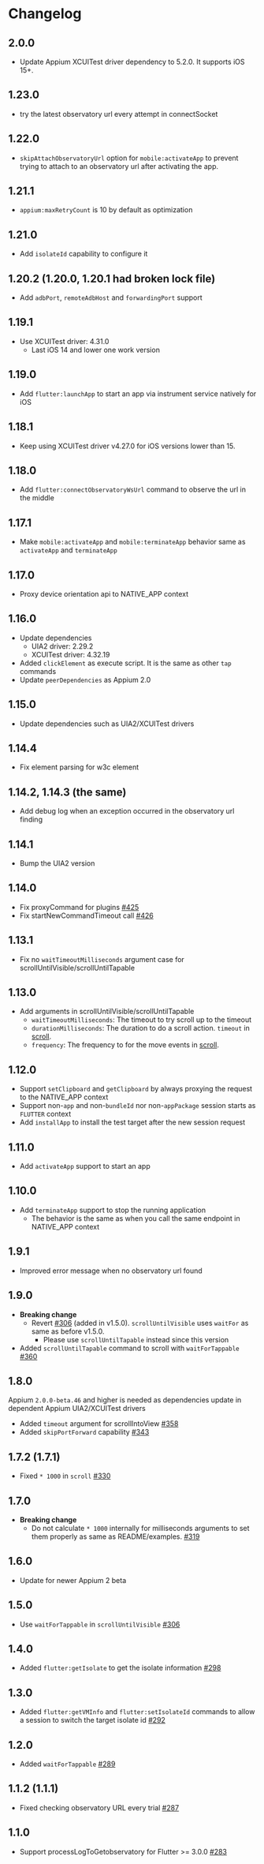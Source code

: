 # Changelog

## 2.0.0
- Update Appium XCUITest driver dependency to 5.2.0. It supports iOS 15+.

## 1.23.0
- try the latest observatory url every attempt in connectSocket

## 1.22.0
- `skipAttachObservatoryUrl` option for `mobile:activateApp` to prevent trying to attach to an observatory url after activating the app.

## 1.21.1
- `appium:maxRetryCount` is 10 by default as optimization

## 1.21.0

- Add `isolateId` capability to configure it

## 1.20.2 (1.20.0, 1.20.1 had broken lock file)
- Add `adbPort`, `remoteAdbHost` and `forwardingPort` support

## 1.19.1
- Use XCUITest driver: 4.31.0
   - Last iOS 14 and lower one work version

## 1.19.0
- Add `flutter:launchApp` to start an app via instrument service natively for iOS

## 1.18.1
- Keep using XCUITest driver v4.27.0 for iOS versions lower than 15.

## 1.18.0
- Add `flutter:connectObservatoryWsUrl` command to observe the url in the middle

## 1.17.1
- Make `mobile:activateApp` and `mobile:terminateApp` behavior same as `activateApp` and `terminateApp`

## 1.17.0
- Proxy device orientation api to NATIVE_APP context

## 1.16.0
- Update dependencies
    - UIA2 driver: 2.29.2
    - XCUITest driver: 4.32.19
- Added `clickElement` as execute script. It is the same as other `tap` commands
- Update `peerDependencies` as Appium 2.0

## 1.15.0
- Update dependencies such as UIA2/XCUITest drivers

## 1.14.4
- Fix element parsing for w3c element

## 1.14.2, 1.14.3 (the same)
- Add debug log when an exception occurred in the observatory url finding

## 1.14.1
- Bump the UIA2 version

## 1.14.0
- Fix proxyCommand for plugins [#425](https://github.com/appium-userland/appium-flutter-driver/pull/425)
- Fix startNewCommandTimeout call [#426](https://github.com/appium-userland/appium-flutter-driver/pull/426)

## 1.13.1
- Fix no `waitTimeoutMilliseconds` argument case for scrollUntilVisible/scrollUntilTapable

## 1.13.0
- Add arguments in scrollUntilVisible/scrollUntilTapable
    - `waitTimeoutMilliseconds`: The timeout to try scroll up to the timeout
    - `durationMilliseconds`: The duration to do a scroll action. `timeout` in [scroll](https://api.flutter.dev/flutter/flutter_driver/FlutterDriver/scroll.html).
    - `frequency`: The frequency to for the move events in  [scroll](https://api.flutter.dev/flutter/flutter_driver/FlutterDriver/scroll.html).


## 1.12.0
- Support `setClipboard` and `getClipboard` by always proxying the request to the NATIVE_APP context
- Support non-`app` and non-`bundleId` nor non-`appPackage` session starts as `FLUTTER` context
- Add `installApp` to install the test target after the new session request

## 1.11.0
- Add `activateApp` support to start an app

## 1.10.0
- Add `terminateApp` support to stop the running application
    - The behavior is the same as when you call the same endpoint in NATIVE_APP context

## 1.9.1
- Improved error message when no observatory url found

## 1.9.0
- **Breaking change**
    - Revert [#306](https://github.com/appium-userland/appium-flutter-driver/pull/306) (added in v1.5.0). `scrollUntilVisible` uses `waitFor` as same as before v1.5.0.
        - Please use `scrollUntilTapable` instead since this version
 - Added `scrollUntilTapable` command to scroll with `waitForTappable` [#360](https://github.com/appium-userland/appium-flutter-driver/pull/360)

## 1.8.0

Appium `2.0.0-beta.46` and higher is needed as dependencies update in dependent Appium UIA2/XCUITest drivers

- Added `timeout` argument for scrollIntoView [#358](https://github.com/appium-userland/appium-flutter-driver/pull/358)
- Added `skipPortForward` capability [#343](https://github.com/appium-userland/appium-flutter-driver/pull/343)

## 1.7.2 (1.7.1)
- Fixed `* 1000` in `scroll` [#330](https://github.com/appium-userland/appium-flutter-driver/pull/330)

## 1.7.0
- **Breaking change**
    - Do not calculate `* 1000` internally for milliseconds arguments to set them properly as same as README/examples. [#319](https://github.com/appium-userland/appium-flutter-driver/issues/319)

## 1.6.0
- Update for newer Appium 2 beta

## 1.5.0

- Use `waitForTappable` in `scrollUntilVisible` [#306](https://github.com/appium-userland/appium-flutter-driver/pull/306)

## 1.4.0

- Added `flutter:getIsolate` to get the isolate information [#298](https://github.com/appium-userland/appium-flutter-driver/pull/298)

## 1.3.0

- Added `flutter:getVMInfo` and `flutter:setIsolateId` commands to allow a session to switch the target isolate id [#292](https://github.com/appium-userland/appium-flutter-driver/pull/292)

## 1.2.0

- Added `waitForTappable` [#289](https://github.com/appium-userland/appium-flutter-driver/pull/289)

## 1.1.2 (1.1.1)

- Fixed checking observatory URL every trial [#287](https://github.com/appium-userland/appium-flutter-driver/pull/287)

## 1.1.0

- Support processLogToGetobservatory for Flutter >= 3.0.0 [#283](https://github.com/appium-userland/appium-flutter-driver/pull/283)
